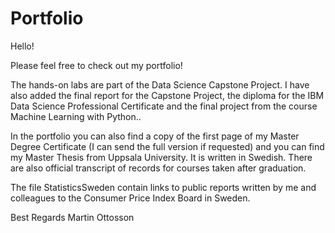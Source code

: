 # Portfolio

Hello!

Please feel free to check out my portfolio!

The hands-on labs are part of the Data Science Capstone Project. I have also added the final report for the Capstone Project, the diploma for the IBM Data Science Professional Certificate and the final project from the course Machine Learning with Python..

In the portfolio you can also find a copy of the first page of my Master Degree Certificate (I can send the full version if requested) and you can find my Master Thesis from Uppsala University. It is written in Swedish. There are also official transcript of records for courses taken after graduation.

The file StatisticsSweden contain links to public reports written by me and colleagues to the Consumer Price Index Board in Sweden.

Best Regards
Martin Ottosson
